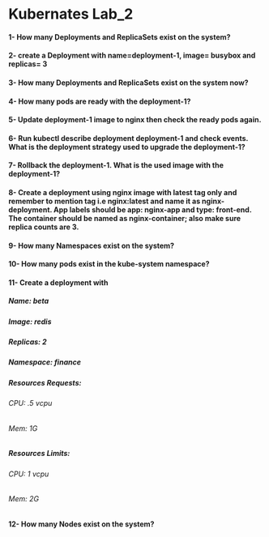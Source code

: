 # Kubernates Lab_2
#### 1- How many Deployments and ReplicaSets exist on the system?
#### 2- create a Deployment with name=deployment-1, image= busybox and replicas= 3
#### 3- How many Deployments and ReplicaSets exist on the system now?
#### 4- How many pods are ready with the deployment-1?
#### 5- Update deployment-1 image to nginx then check the ready pods again.
#### 6- Run kubectl describe deployment deployment-1 and check events. What is the deployment strategy used to upgrade the deployment-1?
#### 7- Rollback the deployment-1. What is the used image with the deployment-1?
#### 8- Create a deployment using nginx image with latest tag only and remember to mention tag i.e nginx:latest and name it as nginx-deployment. App labels should be app: nginx-app and type: front-end. The container should be named as nginx-container; also make sure replica counts are 3.
#### 9- How many Namespaces exist on the system?
#### 10- How many pods exist in the kube-system namespace?
#### 11- Create a deployment with
##### Name: beta
##### Image: redis
##### Replicas: 2
##### Namespace: finance
##### Resources Requests:
######   CPU: .5 vcpu
######   Mem: 1G
##### Resources Limits:
######   CPU: 1 vcpu
######   Mem: 2G
#### 12- How many Nodes exist on the system?
